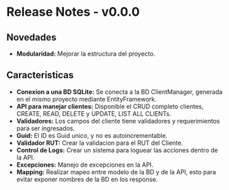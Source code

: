 # Release Notes - v0.0.0

## Novedades
- **Modularidad:** Mejorar la estructura del proyecto.

## Caracteristicas
- **Conexion a una BD SQLite:** Se conecta a la BD ClientManager, generada en el mismo proyecto mediante EntityFramework.
- **API para manejar clientes:** Disponible el CRUD completo clientes, CREATE, READ, DELETE y UPDATE, LIST ALL CLIENTs.
- **Validadores:** Los campos del cliente tiene validadores y requerimientos para ser ingresados.
- **Guid:** El ID es Guid unico, y no es autoincrementable.
- **Validador RUT:** Crear la validacion para el RUT del Cliente.
- **Control de Logs:** Crear un sistema para loguear las acciones dentro de la API.
- **Excepciones:** Manejo de excepciones en la API.
- **Mapping:**  Realizar mapeo entre modelo de la BD y de la API, esto para evitar exponer nombres de la BD en los response.